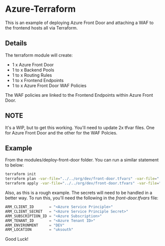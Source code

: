 # Azure-Terraform

This is an example of deploying Azure Front Door and attaching a WAF to the frontend hosts all via Terraform.

## Details
The terraform module will create:

 * 1 x Azure Front Door
  * 1 to x Backend Pools
  * 1 to x Routing Rules
  * 1 to x Frontend Endpoints
 * 1 to x Azure Front Door WAF Policies
 
 The WAF policies are linked to the Frontend Endpoints within Azure Front Door.
 
## NOTE
It's a WIP, but to get this working. You'll need to update 2x tfvar files. One for Azure Front Door and the other for the WAF Polcies.

## Example 

From the modules/deploy-front-door folder. You can run a similar statement to below:

```bash
terraform init
terraform plan -var-file="../../org/dev/front-door.tfvars" -var-file="../../org/dev/front-door-waf.tfvars"
terraform apply -var-file="../../org/dev/front-door.tfvars" -var-file="../../org/dev/front-door-waf.tfvars"
```
Also, as this is a rough example. The secrets will need to be handled in a better way. To run this, you'll need the following in the *front-door.tfvars* file:

```terraform
ARM_CLIENT_ID       = "<Azure Service Principle>"
ARM_CLIENT_SECRET   = "<Azure Service Principle Secret>"
ARM_SUBSCRIPTION_ID = "<Azure Subscription>"
ARM_TENANT_ID       = "<Azure Tenant ID>"
ARM_ENVIRONMENT     = "DEV"
ARM_LOCATION        = "uksouth"
```
Good Luck!
